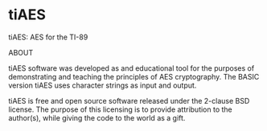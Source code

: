 # tiAES
tiAES: AES for the TI-89

ABOUT

 tiAES software was developed as and educational tool for the purposes of demonstrating and teaching the principles of
AES cryptography. The BASIC version tiAES uses character strings as input and output.

 tiAES is free and open source software released under the 2-clause BSD license. The purpose of this licensing is to
provide attribution to the author(s), while giving the code to the world as a gift. 
